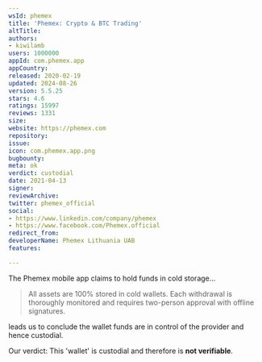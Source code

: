 ```yaml
---
wsId: phemex
title: 'Phemex: Crypto & BTC Trading'
altTitle: 
authors:
- kiwilamb
users: 1000000
appId: com.phemex.app
appCountry: 
released: 2020-02-19
updated: 2024-08-26
version: 5.5.25
stars: 4.6
ratings: 15997
reviews: 1331
size: 
website: https://phemex.com
repository: 
issue: 
icon: com.phemex.app.png
bugbounty: 
meta: ok
verdict: custodial
date: 2021-04-13
signer: 
reviewArchive: 
twitter: phemex_official
social:
- https://www.linkedin.com/company/phemex
- https://www.facebook.com/Phemex.official
redirect_from: 
developerName: Phemex Lithuania UAB
features: 

---
```


The Phemex mobile app claims to hold funds in cold storage...

> All assets are 100% stored in cold wallets. Each withdrawal is thoroughly monitored and requires two-person approval with offline signatures.

leads us to conclude the wallet funds are in control of the provider and hence custodial.

Our verdict: This 'wallet' is custodial and therefore is **not verifiable**.
